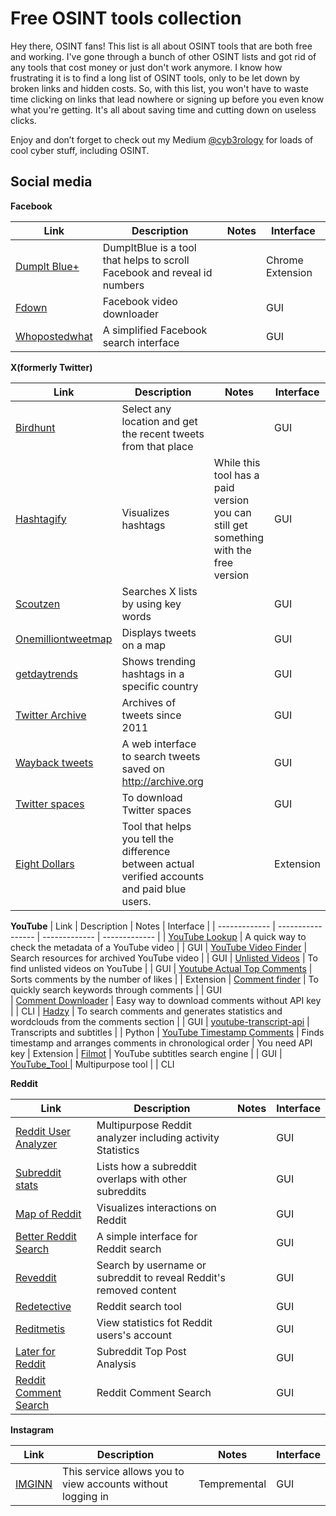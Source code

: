 <h1>Free OSINT tools collection</h1>

Hey there, OSINT fans! This list is all about OSINT tools that are both free and working. I've gone through a bunch of other OSINT lists and got rid of any tools that cost money or just don't work anymore. I know how frustrating it is to find a long list of OSINT tools, only to be let down by broken links and hidden costs. So, with this list, you won't have to waste time clicking on links that lead nowhere or signing up before you even know what you're getting. It's all about saving time and cutting down on useless clicks.

Enjoy and don’t forget to check out my Medium [@cyb3rology](https://medium.com/@cyb3rology) for loads of cool cyber stuff, including OSINT.


<h2>Social media</h2>

**Facebook**

|      Link     |     Description     |     Notes     |   Interface   |
| ------------- | -----------------   | ------------- | ------------- |
| [Dumplt Blue+](https://chrome.google.com/webstore/detail/dumpitblue%2B/igmgknoioooacbcpcfgjigbaajpelbfe/related) | DumpItBlue is a tool that helps to scroll Facebook and reveal id numbers |  | Chrome Extension
| [Fdown](https://fdown.net) | Facebook video downloader |  | GUI
| [Whopostedwhat](https://whopostedwhat.com/) | A simplified Facebook search interface |  | GUI



**X(formerly Twitter)**

|      Link     |     Description     |     Notes     |   Interface   |
| ------------- | -----------------   | ------------- | ------------- |
| [Birdhunt](https://birdhunt.co/) | Select any location and get the recent tweets from that place |  | GUI
| [Hashtagify](https://hashtagify.me/hashtag/summer) | Visualizes hashtags| While this tool has a paid version you can still get something with the free version | GUI
| [Scoutzen](https://www.scoutzen.com) | Searches X lists by using key words |  | GUI
| [Onemilliontweetmap](https://onemilliontweetmap.com/) | Displays tweets on a map |  | GUI
| [getdaytrends](https://getdaytrends.com/) | Shows trending hashtags in a specific country |  | GUI
| [Twitter Archive](https://archive.org/details/twitterstream) | Archives of tweets since 2011 |  | GUI
| [Wayback tweets](https://waybacktweets.streamlit.app/) | A web interface to search tweets saved on http://archive.org |  | GUI
| [Twitter spaces](https://spacesdown.com/) | To download Twitter spaces |  | GUI 
| [Eight Dollars](https://github.com/wseagar/eight-dollars) | Tool that helps you tell the difference between actual verified accounts and paid blue users. |  | Extension

**YouTube**
|      Link     |     Description     |     Notes     |   Interface   |
| ------------- | -----------------   | ------------- | ------------- |
| [YouTube Lookup](https://youtube-lookup.vercel.app/) | A quick way to check the metadata of a YouTube video |  | GUI 
| [YouTube Video Finder](https://findyoutubevideo.thetechrobo.ca/) | Search  resources for archived YouTube video |  | GUI
| [Unlisted Videos](https://unlistedvideos.com/) | To find unlisted videos on YouTube |  | GUI 
| [Youtube Actual Top Comments](https://chrome.google.com/webstore/detail/youtube-actual-top-commen/hbdmelobmfcompinikjdaiphhonbgfpn/) | Sorts comments by the number of likes |  | Extension 
| [Comment finder](https://ytcomment.kmcat.uk/) | To quickly search keywords through comments |  | GUI  
| [Comment Downloader](https://github.com/egbertbouman/youtube-comment-downloader) | Easy way to download comments without API key |  | CLI
| [Hadzy](https://hadzy.com/) | To search comments and generates statistics and wordclouds from the comments section |  | GUI 
| [youtube-transcript-api](https://github.com/jdepoix/youtube-transcript-api) | Transcripts and subtitles |  | Python 
| [YouTube Timestamp Comments](https://chrome.google.com/webstore/detail/youtube-timestamp-comment/khngjoedfeicfbjlcfmiigbokbnlibei/related) | Finds timestamp and arranges comments in chronological order  | You need API key | Extension
| [Filmot](https://filmot.com) | YouTube subtitles search engine |  | GUI 
| [YouTube_Tool ](https://github.com/nlitsme/youtube_tool) | Multipurpose tool |  | CLI



**Reddit**

|      Link     |     Description     |     Notes     |   Interface   |
| ------------- | -----------------   | ------------- | ------------- |
| [Reddit User Analyzer](https://reddit-user-analyser.netlify.app/) | Multipurpose Reddit analyzer including activity Statistics |  | GUI  
| [Subreddit stats](https://subredditstats.com/subreddit-user-overlaps/) | Lists how a subreddit overlaps with other subreddits |  | GUI
| [Map of Reddit](https://anvaka.github.io/map-of-reddit/?x=18239&y=12514&z=46488.09635705632&v=2) | Visualizes interactions on Reddit |  | GUI
| [Better Reddit Search](https://betterredditsearch.web.app/) | A simple interface for Reddit search |  | GUI    
| [Reveddit](https://www.reveddit.com/) | Search by username or subreddit to reveal Reddit's removed content |  | GUI  
| [Redetective](https://www.redective.com/) | Reddit search tool |  | GUI   
| [Reditmetis](https://redditmetis.com/) | View statistics fot Reddit users's account |  | GUI
| [Later for Reddit](https://dashboard.laterforreddit.com/analysis) | Subreddit Top Post Analysis |  | GUI    
| [Reddit Comment Search](https://redditcommentsearch.com) | Reddit Comment Search |  | GUI


**Instagram**

|      Link     |     Description     |     Notes     |   Interface   |
| ------------- | -----------------   | ------------- | ------------- |
| [IMGINN](https://imginn.com) | This service allows you to view accounts without logging in | Tempremental | GUI  





